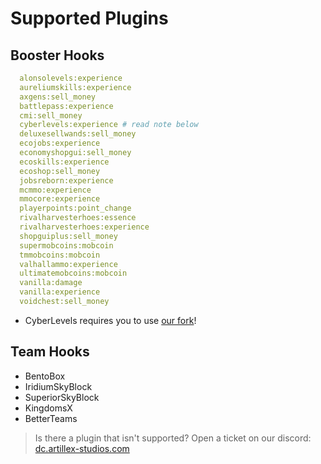 # Supported Plugins

## Booster Hooks

```yaml
  alonsolevels:experience
  aureliumskills:experience
  axgens:sell_money
  battlepass:experience
  cmi:sell_money
  cyberlevels:experience # read note below
  deluxesellwands:sell_money
  ecojobs:experience
  economyshopgui:sell_money
  ecoskills:experience
  ecoshop:sell_money
  jobsreborn:experience
  mcmmo:experience
  mmocore:experience
  playerpoints:point_change
  rivalharvesterhoes:essence
  rivalharvesterhoes:experience
  shopguiplus:sell_money
  supermobcoins:mobcoin
  tmmobcoins:mobcoin
  valhallammo:experience
  ultimatemobcoins:mobcoin
  vanilla:damage
  vanilla:experience
  voidchest:sell_money
```
* CyberLevels requires you to use [our fork](https://github.com/BenceX100/CyberLevels-with-api/releases)!

## Team Hooks
* BentoBox
* IridiumSkyBlock
* SuperiorSkyBlock
* KingdomsX
* BetterTeams

> Is there a plugin that isn't supported? Open a ticket on our discord:
<font color="#1f67ff">[dc.artillex-studios.com](https://dc.artillex-studios.com/)</font>
